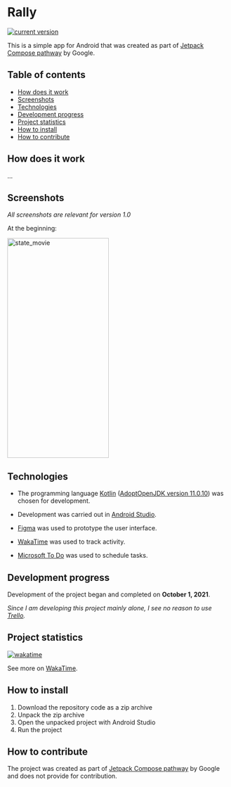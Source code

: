 # Rally

[![current version](https://img.shields.io/badge/current_version-1.0-green)](#Rally)

This is a simple app for Android that was created as part
of [Jetpack Compose pathway](https://developer.android.com/courses/pathways/compose) by Google.

## Table of contents

- [How does it work](#How-does-it-work)
- [Screenshots](#Screenshots)
- [Technologies](#Technologies)
- [Development progress](#Development-progress)
- [Project statistics](#Project-statistics)
- [How to install](#How-to-install)
- [How to contribute](#How-to-contribute)

## How does it work

...

## Screenshots

*All screenshots are relevant for version 1.0*

At the beginning:

<img src="screenshots/state_movie.gif" alt="state_movie" style="width:231px;height:500px;">

## Technologies

- The programming
  language [Kotlin](https://kotlinlang.org/) ([AdoptOpenJDK version 11.0.10](https://adoptopenjdk.net/))
  was chosen for development.

- Development was carried out in [Android Studio](https://developer.android.com/studio/).

- [Figma](https://www.figma.com/) was used to prototype the user interface.

- [WakaTime](https://wakatime.com/) was used to track activity.

- [Microsoft To Do](https://todo.microsoft.com/tasks/) was used to schedule tasks.

## Development progress

Development of the project began and completed on **October 1, 2021**.

*Since I am developing this project mainly alone, I see no reason to
use [Trello](https://trello.com/).*

## Project statistics

[![wakatime](https://wakatime.com/badge/github/VitasSalvantes/Rally.svg)](https://wakatime.com/badge/github/VitasSalvantes/Rally)

See more on [WakaTime](https://wakatime.com/@VitasSalvantes/projects/jnqsddsave).

## How to install

1. Download the repository code as a zip archive
2. Unpack the zip archive
3. Open the unpacked project with Android Studio
4. Run the project

## How to contribute

The project was created as part
of [Jetpack Compose pathway](https://developer.android.com/courses/pathways/compose) by Google and
does not provide for contribution.
